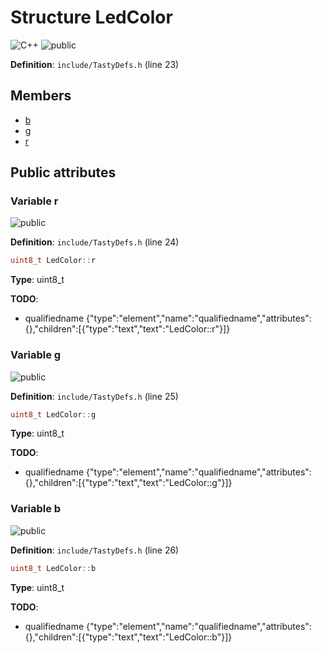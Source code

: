 <a id="a00100"></a>
# Structure LedColor

![][C++]
![][public]

**Definition**: `include/TastyDefs.h` (line 23)





## Members

* [b](a00100.md#a00100_1a3e9a3d5146e0fd245198bbe15736b9c2)
* [g](a00100.md#a00100_1a7865e7ea907b705cc4eff661595e4829)
* [r](a00100.md#a00100_1af7fdc7ce91891f430753a3895c50ea23)

## Public attributes

<a id="a00100_1af7fdc7ce91891f430753a3895c50ea23"></a>
### Variable r

![][public]

**Definition**: `include/TastyDefs.h` (line 24)

```cpp
uint8_t LedColor::r
```







**Type**: uint8_t

**TODO**:

* qualifiedname {"type":"element","name":"qualifiedname","attributes":{},"children":[{"type":"text","text":"LedColor::r"}]}

<a id="a00100_1a7865e7ea907b705cc4eff661595e4829"></a>
### Variable g

![][public]

**Definition**: `include/TastyDefs.h` (line 25)

```cpp
uint8_t LedColor::g
```







**Type**: uint8_t

**TODO**:

* qualifiedname {"type":"element","name":"qualifiedname","attributes":{},"children":[{"type":"text","text":"LedColor::g"}]}

<a id="a00100_1a3e9a3d5146e0fd245198bbe15736b9c2"></a>
### Variable b

![][public]

**Definition**: `include/TastyDefs.h` (line 26)

```cpp
uint8_t LedColor::b
```







**Type**: uint8_t

**TODO**:

* qualifiedname {"type":"element","name":"qualifiedname","attributes":{},"children":[{"type":"text","text":"LedColor::b"}]}

[public]: https://img.shields.io/badge/-public-brightgreen (public)
[C++]: https://img.shields.io/badge/language-C%2B%2B-blue (C++)